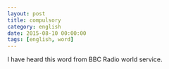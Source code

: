 ```yaml
---
layout: post
title: compulsory
category: english
date: 2015-08-10 00:00:00
tags: [english, word]
---
```


I have heard this word from BBC Radio world service.
